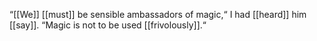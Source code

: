 “[[We]] [[must]] be sensible ambassadors of magic,“ I had [[heard]] him [[say]]. “Magic is not to be used [[frivolously]].“